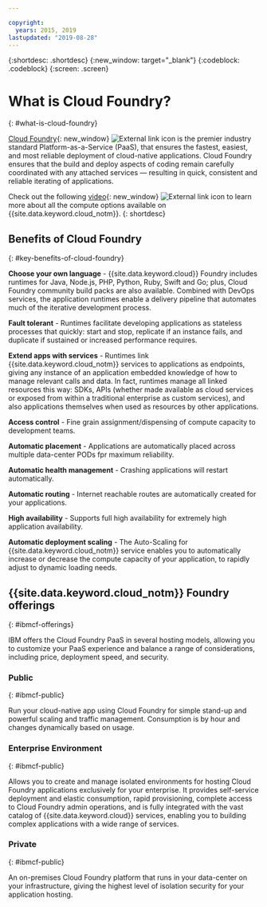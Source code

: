 ```yaml
---

copyright:
  years: 2015, 2019
lastupdated: "2019-08-28"
---
```


{:shortdesc: .shortdesc}
{:new_window: target="_blank"}
{:codeblock: .codeblock}
{:screen: .screen}

# What is Cloud Foundry?
{: #what-is-cloud-foundry}

[Cloud Foundry](https://www.cloudfoundry.org/){: new_window} ![External link icon](../icons/launch-glyph.svg "External link icon") is the premier industry standard Platform-as-a-Service (PaaS), that ensures the fastest, easiest, and most reliable deployment of cloud-native applications. Cloud Foundry ensures that the build and deploy aspects of coding remain carefully coordinated with any attached services — resulting in quick, consistent and reliable iterating of applications.

Check out the following [video](https://www.youtube.com/watch?v=lH6EY761wgc){: new_window} ![External link icon](../icons/launch-glyph.svg "External link icon") to learn more about all the compute options available on {{site.data.keyword.cloud_notm}}. 
{: shortdesc}

## Benefits of Cloud Foundry
{: #key-benefits-of-cloud-foundry}

**Choose your own language** - {{site.data.keyword.cloud}} Foundry includes runtimes for Java, Node.js, PHP, Python, Ruby, Swift and Go; plus, Cloud Foundry community build packs are also available. Combined with DevOps services, the application runtimes enable a delivery pipeline that automates much of the iterative development process.

**Fault tolerant** - Runtimes facilitate developing applications as stateless processes that quickly: start and stop, replicate if an instance fails, and duplicate if sustained or increased performance requires.

**Extend apps with services** - Runtimes link {{site.data.keyword.cloud_notm}} services to applications as endpoints, giving any instance of an application embedded knowledge of how to manage relevant calls and data. In fact, runtimes manage all linked resources this way: SDKs, APIs (whether made available as cloud services or exposed from within a traditional enterprise as custom services), and also applications themselves when used as resources by other applications.

**Access control** - Fine grain assignment/dispensing of compute capacity to development teams.

**Automatic placement** - Applications are automatically placed across multiple data-center PODs fpr maximum reliability.

**Automatic health management** - Crashing applications will restart automatically.

**Automatic routing** - Internet reachable routes are automatically created for your applications.

**High availability** - Supports full high availability for extremely high application availability.

**Automatic deployment scaling** - The Auto-Scaling for {{site.data.keyword.cloud_notm}} service enables you to automatically increase or decrease the compute capacity of your application, to rapidly adjust to dynamic loading needs.

## {{site.data.keyword.cloud_notm}} Foundry offerings
{: #ibmcf-offerings}

IBM offers the Cloud Foundry PaaS in several hosting models, allowing you to customize your PaaS experience and balance a range of considerations, including price, deployment speed, and security.

### Public
{: #ibmcf-public}

Run your cloud-native app using Cloud Foundry for simple stand-up and powerful scaling and traffic management. Consumption is by hour and changes dynamically based on usage. 

### Enterprise Environment
{: #ibmcf-public}

Allows you to create and manage isolated environments for hosting Cloud Foundry applications exclusively for your enterprise. It provides self-service deployment and elastic consumption,  rapid provisioning, complete access to Cloud Foundry admin operations, and is fully integrated with the vast catalog of {{site.data.keyword.cloud}} services, enabling you to building complex applications with a wide range of services.

### Private
{: #ibmcf-public}

An on-premises Cloud Foundry platform that runs in your data-center on your infrastructure, giving the highest level of isolation security for your application hosting.


